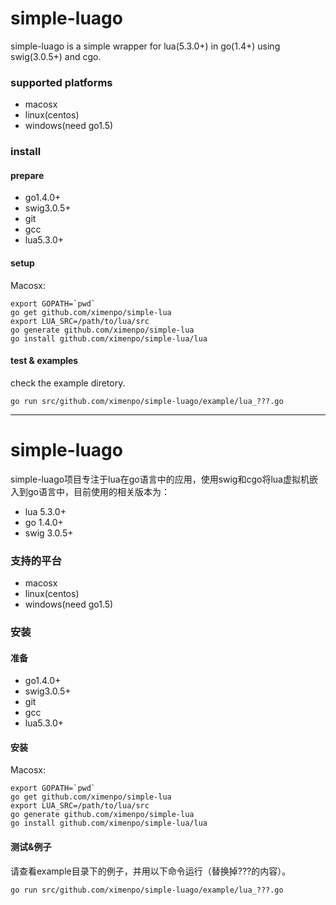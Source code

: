 # simple-luago

simple-luago is a simple wrapper for lua(5.3.0+) in go(1.4+) using swig(3.0.5+) and cgo.

### supported platforms

* macosx
* linux(centos)
* windows(need go1.5)

### install

#### prepare

- go1.4.0+
- swig3.0.5+
- git
- gcc
- lua5.3.0+

#### setup

Macosx:
```
export GOPATH=`pwd`
go get github.com/ximenpo/simple-lua
export LUA_SRC=/path/to/lua/src
go generate github.com/ximenpo/simple-lua
go install github.com/ximenpo/simple-lua/lua
```

#### test & examples

check the example diretory.

```
go run src/github.com/ximenpo/simple-luago/example/lua_???.go
```

------

# simple-luago

simple-luago项目专注于lua在go语言中的应用，使用swig和cgo将lua虚拟机嵌入到go语言中，目前使用的相关版本为：

* lua   5.3.0+
* go    1.4.0+
* swig  3.0.5+

### 支持的平台

* macosx
* linux(centos)
* windows(need go1.5)

### 安装

#### 准备

- go1.4.0+
- swig3.0.5+
- git
- gcc
- lua5.3.0+

#### 安装

Macosx:
```
export GOPATH=`pwd`
go get github.com/ximenpo/simple-lua
export LUA_SRC=/path/to/lua/src
go generate github.com/ximenpo/simple-lua
go install github.com/ximenpo/simple-lua/lua
```

#### 测试&例子

请查看example目录下的例子，并用以下命令运行（替换掉???的内容）。

```
go run src/github.com/ximenpo/simple-luago/example/lua_???.go
```
